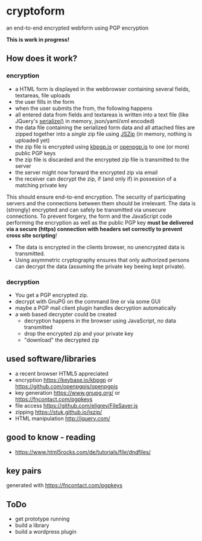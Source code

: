 # cryptoform

an end-to-end encrypted webform using PGP encryption

**This is work in progress!**


## How does it work?


### encryption

- a HTML form is displayed in the webbrowser containing several fields, textareas, file uploads
- the user fills in the form
- when the user submits the from, the following happens
- all entered data from fields and textareas is written into a text file (like JQuery's [serialize()](https://api.jquery.com/serialize/) in memory, json/yaml/xml encoded)
- the data file containing the serialized form data and all attached files are zipped together into a *single* zip file using [JSZip](https://stuk.github.io/jszip/) (in memory, nothing is uploaded yet)
- the zip file is encrypted using [kbpgp.js](https://keybase.io/kbpgp) or [openpgp.js](https://github.com/openpgpjs/openpgpjs) to one (or more) public PGP keys
- the zip file is discarded and the encrypted zip file is transmitted to the server
- the server might now forward the encrypted zip via email
- the receiver can decrypt the zip, if (and only if) in possesion of a matching private key

This should ensure end-to-end encryption. The security of participating servers and the connections between them should be irrelevant. The data is (strongly) encrypted and can safely be transmitted via unsecure connections. To prevent forgery, the form and the JavaScript code performing the encryption as well as the public PGP key **must be delivered via a secure (https) connection with headers set correctly to prevent cross site scripting**!

- The data is encrypted in the clients browser, no unencrypted data is transmitted.
- Using asymmetric cryptography ensures that only authorized persons can decrypt the data (assuming the private key beeing kept private).


### decryption

- You get a PGP encrypted zip.
- decrypt with GnuPG on the command line or via some GUI
- maybe a PGP mail client plugin handles decryption automatically
- a web based decrypter could be created
  - decryption happens in the browser using JavaScript, no data transmitted
  - drop the encrypted zip and your private key
  - "download" the decrypted zip
  

## used software/libraries

- a recent browser HTML5 appreciated
- encryption https://keybase.io/kbpgp or https://github.com/openpgpjs/openpgpjs
- key generation https://www.gnupg.org/ or https://fncontact.com/pgpkeys
- file access https://github.com/eligrey/FileSaver.js
- zipping https://stuk.github.io/jszip/
- HTML manipulation http://jquery.com/


## good to know - reading

- https://www.html5rocks.com/de/tutorials/file/dndfiles/


## key pairs

generated with https://fncontact.com/pgpkeys


## ToDo

- get prototype running
- build a library
- build a wordpress plugin

